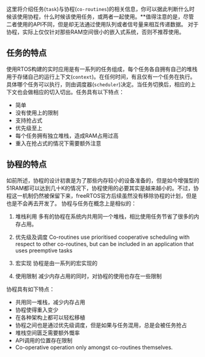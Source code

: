 这里将介绍任务(`task`)与协程(`co-routines`)的相关信息，你可以据此判断什么时候该使用协程，什么时候该使用任务，或两者一起使用。**值得注意的是，尽管二者使用的API不同，但是却无法通过使用队列或者信号量来相互传递数据。
对于协程，实际上仅仅针对那些RAM空间很小的嵌入式系统，否则不推荐使用。

## 任务的特点

使用RTOS构建的实时应用是有一系列的任务组成，每个任务各自拥有自己的堆栈用于存储自己的运行上下文(`context`)。在任何时间，有且仅有一个任务在执行。具体哪个任务可以执行，则由调度器(`scheduler`)决定。当任务切换后，相应的上下文也会做相应的切入切出。任务具有以下特点：

- 简单
- 没有使用上的限制
- 支持抢占式
- 优先级至上
- 每个任务拥有独立堆栈，造成RAM占用过高
- 重入在抢占式的情况下需要额外注意

## 协程的特点
如前所述，协程的设计初衷是为了那些内存较小的设备准备的，但是如今增强型的51RAM都可以达到几十K的情况下，协程使用的必要其实是越来越小的。不过，协程这一机制仍然被保留下来，freeRTOS官方后续虽然没有移除协程的计划，但是也是不会再去开发了。
协程与任务在概念上是相似的：

1. 堆栈利用
多有的协程在系统内共用同一个堆栈，相比使用任务节省了很多的内存占用。

2. 优先级及调度
Co-routines use prioritised cooperative scheduling with respect to other co-routines, but can be included in an application that uses preemptive tasks

3. 宏实现
协程是由一系列的宏实现的

4. 使用限制
减少内存占用的同时，对协程的使用也存在一些限制

协程具有如下特点：

- 共用同一堆栈，减少内存占用
- 协程使得重入变少
- 在各种架构上都可以轻松移植
- 协程之间也是通过优先级调度，但是如果与任务混用，总是会被任务抢占
- 堆栈空间匮乏需要额外慨率
- API调用的位置存在限制
- Co-operative operation only amongst co-routines themselves.
